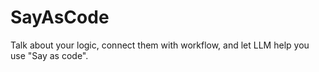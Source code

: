 # SayAsCode
Talk about your logic, connect them with workflow, and let LLM help you use "Say as code".

